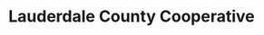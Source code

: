 ---
title: "Lauderdale County Cooperative"
url: /florence/lauderdale-county-cooperative/
shop: trade
---